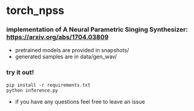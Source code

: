 # torch_npss
### implementation of A Neural Parametric Singing Synthesizer: https://arxiv.org/abs/1704.03809
* pretrained models are provided in snapshots/
* generated samples are in data/gen_wav/ 
### try it out!
``` 
pip install -r requirements.txt 
python inference.py
```
* if you have any questions feel free to leave an issue
